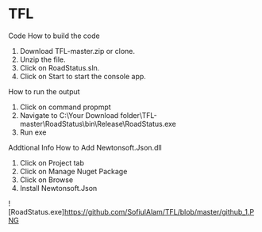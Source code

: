 # TFL
Code
How to build the code
1. Download TFL-master.zip or clone.
2. Unzip the file.
3. Click on RoadStatus.sln.
4. Click on Start to start the console app.

How to run the output
1. Click on command propmpt
2. Navigate to C:\Your Download folder\TFL-master\RoadStatus\bin\Release\RoadStatus.exe
3. Run exe

Addtional Info
How to Add Newtonsoft.Json.dll
1. Click on Project tab
2. Click on Manage Nuget Package
3. Click on Browse
4. Install Newtonsoft.Json

![RoadStatus.exe]https://github.com/SofiulAlam/TFL/blob/master/github_1.PNG
